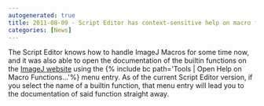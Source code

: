```yaml
---
autogenerated: true
title: 2011-08-09 - Script Editor has context-sensitive help on macro functions now
categories: [News]
---
```


The Script Editor knows how to handle ImageJ Macros for some time now, and it was also able to open the documentation of the builtin functions on the [ImageJ website](/ij/developer/macro/functions.html) using the {% include bc path='Tools | Open Help on Macro Functions...'%} menu entry. As of the current Script Editor version, if you select the name of a builtin function, that menu entry will lead you to the documentation of said function straight away.


